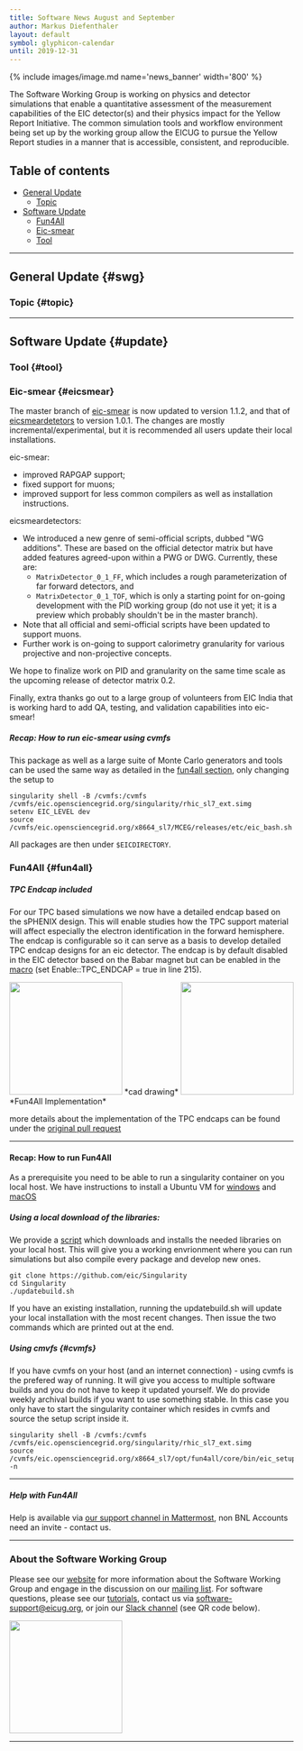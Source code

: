 ```yaml
---
title: Software News August and September
author: Markus Diefenthaler
layout: default
symbol: glyphicon-calendar
until: 2019-12-31
---
```

<p/>

{% include images/image.md name='news_banner' width='800' %}

The Software Working Group is working on physics and detector
simulations that enable a quantitative assessment of the measurement
capabilities of the EIC detector(s) and their physics impact for the
Yellow Report Initiative. The common simulation tools and workflow
environment being set up by the working group allow the EICUG to
pursue the Yellow Report studies in a manner that is accessible,
consistent, and reproducible.

## Table of contents

* [General Update](#swg)
    * [Topic](#topic)
* [Software Update](#update)
	* [Fun4All](#fun4all)
    * [Eic-smear](#eic-smear)
    * [Tool](#tool)

---

## General Update {#swg}

### Topic {#topic}

---

## Software Update {#update}

### Tool {#tool}

### Eic-smear {#eicsmear}

The master branch of [eic-smear](https://github.com/eic/eic-smear)
is now updated to version 1.1.2, and that of [eicsmeardetetors](https://github.com/eic/eicsmeardetetors)
to version 1.0.1. The changes are mostly incremental/experimental, but it is recommended all users update their local installations.

eic-smear:
* improved RAPGAP support;
* fixed support for muons;
* improved support for less common compilers as well as installation instructions.

eicsmeardetectors:
* We introduced a new genre of semi-official scripts, dubbed "WG additions".
These are based on the official detector matrix but have added features agreed-upon within a PWG or DWG. Currently, these are:
   * ```MatrixDetector_0_1_FF```, which includes a rough parameterization of far forward detectors, and
   * ```MatrixDetector_0_1_TOF```, which is only a starting point for on-going development with the PID working group (do not use it yet; it is a preview which probably shouldn't be in the master branch).
* Note that all official and semi-official scripts have been updated to support muons.
* Further work is on-going to support calorimetry granularity for various projective and non-projective concepts.

We hope to finalize work on PID and granularity on the same time scale as the upcoming release of detector matrix 0.2.

Finally, extra thanks go out to a large group of volunteers from EIC India that is working hard to add QA, testing, and validation capabilities into eic-smear!

##### Recap: How to run eic-smear using cvmfs
This package as well as a large suite of Monte Carlo generators and tools can be used the same way as detailed in the [fun4all section](#cvmfs), only changing the setup to
```
singularity shell -B /cvmfs:/cvmfs /cvmfs/eic.opensciencegrid.org/singularity/rhic_sl7_ext.simg
setenv EIC_LEVEL dev
source /cvmfs/eic.opensciencegrid.org/x8664_sl7/MCEG/releases/etc/eic_bash.sh
```
All packages are then under ```$EICDIRECTORY```.


### Fun4All {#fun4all}
##### TPC Endcap included
For our TPC based simulations we now have a detailed endcap based on the sPHENIX design. This will enable studies how the TPC support material will affect especially the electron identification in the forward hemisphere. The endcap is configurable so it can serve as a basis to develop detailed TPC endcap designs for an eic detector. The endcap is by default disabled in the EIC detector based on the Babar magnet but can be enabled in the [macro](https://github.com/eic/fun4all_macros/blob/master/detectors/EICDetector/Fun4All_G4_EICDetector.C) (set Enable::TPC_ENDCAP = true in line 215).

<img src="{{ '/assets/images/software/fun4all/2020-sept/tpc_endcap_cad.png' | relative_url }}" width="200"/>
*cad drawing*

<img src="{{ '/assets/images/software/fun4all/2020-sept/tpc_endcap_sim.png' | relative_url }}" width="200"/>
*Fun4All Implementation*

more details about the implementation of the TPC endcaps can be found under the [original pull request](https://github.com/sPHENIX-Collaboration/coresoftware/pull/915)

---

#### Recap: How to run Fun4All
As a prerequisite you need to be able to run a singularity container on you local host. We have instructions to install a Ubuntu VM for [windows](https://github.com/eic/Singularity/blob/master/VirtualBox.md) and [macOS](https://github.com/eic/Singularity/blob/master/OSX_installationguide.md)
##### Using a local download of the libraries:
We  provide a [script](https://github.com/eic/Singularity/blob/master/updatebuild.sh) which downloads and installs the needed libraries on your local host. This will give you a working envrionment where you can run simulations but also compile every package and develop new ones.
```
git clone https://github.com/eic/Singularity
cd Singularity
./updatebuild.sh
```
If you have an existing installation, running the updatebuild.sh will update your local installation with the most recent changes. Then issue the two commands which are printed out at the end.

##### Using cmvfs {#cvmfs}
If you have cvmfs on your host (and an internet connection) - using cvmfs is the prefered way of running. It will give you access to multiple software builds and you do not have to keep it updated yourself. We do provide weekly archival builds if you want to use something stable. In this case you only have to start the singularity container which resides in cvmfs and source the setup script inside it.
```
singularity shell -B /cvmfs:/cvmfs /cvmfs/eic.opensciencegrid.org/singularity/rhic_sl7_ext.simg
source /cvmfs/eic.opensciencegrid.org/x8664_sl7/opt/fun4all/core/bin/eic_setup.sh -n
```
---
##### Help with Fun4All
Help is available via [our support channel in Mattermost](https://chat.sdcc.bnl.gov/eic/channels/fun4all-software-support), non BNL Accounts need an invite - contact us.

---

### About the Software Working Group

Please see our [website](https://eic.github.io) for more information
about the Software Working Group and engage in the discussion on our
[mailing list](mailto:eicug-software@eicug.org). For software
questions, please see our
[tutorials](https://www.youtube.com/channel/UCXc9WfDKdlLXoZMGrotkf7w),
contact us via
[software-support@eicug.org](mailto:software-support@eicug.org), or
join our [Slack channel](https://eicug.slack.com) (see QR code below).

<img src="{{ '/assets/images/support/EICUG-Slack.png' | relative_url }}" width="200"/>

---
